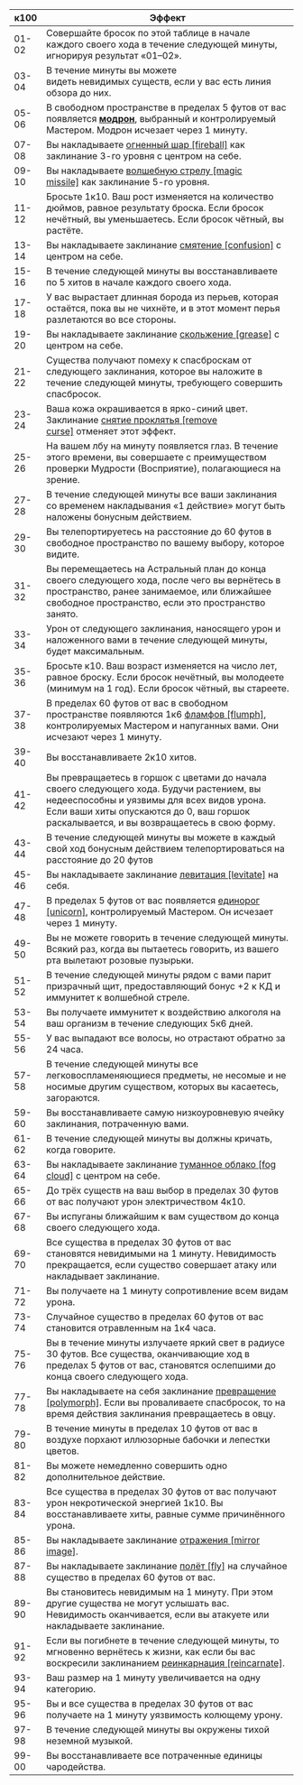 
| к100  | Эффект                                                                                                                                                                                                                              |
| ----- | ----------------------------------------------------------------------------------------------------------------------------------------------------------------------------------------------------------------------------------- |
| 01-02 | Совершайте бросок по этой таблице в начале каждого своего хода в течение следующей минуты, игнорируя результат «01–02».                                                                                                             |
| 03-04 | В течение минуты вы можете видеть невидимых существ, если у вас есть линия обзора до них.                                                                                                                                           |
| 05-06 | В свободном пространстве в пределах 5 футов от вас появляется [**модрон**](https://dnd.su/articles/bestiary/48-modrony/), выбранный и контролируемый Мастером. Модрон исчезает через 1 минуту.                                      |
| 07-08 | Вы накладываете [огненный шар [fireball]](https://dnd.su/spells/205-fireball/) как заклинание 3-го уровня с центром на себе.                                                                                                        |
| 09-10 | Вы накладываете [волшебную стрелу [magic missile]](https://dnd.su/spells/27-magic_missile/) как заклинание 5-го уровня.                                                                                                             |
| 11-12 | Бросьте 1к10. Ваш рост изменяется на количество дюймов, равное результату броска. Если бросок нечётный, вы уменьшаетесь. Если бросок чётный, вы растёте.                                                                            |
| 13-14 | Вы накладываете заклинание [смятение [confusion]](https://dnd.su/spells/325-confusion/) с центром на себе.                                                                                                                          |
| 15-16 | В течение следующей минуты вы восстанавливаете по 5 хитов в начале каждого своего хода.                                                                                                                                             |
| 17-18 | У вас вырастает длинная борода из перьев, которая остаётся, пока вы не чихнёте, и в этот момент перья разлетаются во все стороны.                                                                                                   |
| 19-20 | Вы накладываете заклинание [скольжение [grease]](https://dnd.su/spells/315-grease/) с центром на себе.                                                                                                                              |
| 21-22 | Существа получают помеху к спасброскам от следующего заклинания, которое вы наложите в течение следующей минуты, требующего совершить спасбросок.                                                                                   |
| 23-24 | Ваша кожа окрашивается в ярко-синий цвет. Заклинание [снятие проклятья [remove curse]](https://dnd.su/spells/326-remove_curse/) отменяет этот эффект.                                                                               |
| 25-26 | На вашем лбу на минуту появляется глаз. В течение этого времени, вы совершаете с преимуществом проверки Мудрости (Восприятие), полагающиеся на зрение.                                                                              |
| 27-28 | В течение следующей минуты все ваши заклинания со временем накладывания «1 действие» могут быть наложены бонусным действием.                                                                                                        |
| 29-30 | Вы телепортируетесь на расстояние до 60 футов в свободное пространство по вашему выбору, которое видите.                                                                                                                            |
| 31-32 | Вы перемещаетесь на Астральный план до конца своего следующего хода, после чего вы вернётесь в пространство, ранее занимаемое, или ближайшее свободное пространство, если это пространство занято.                                  |
| 33-34 | Урон от следующего заклинания, наносящего урон и наложенного вами в течение следующей минуты, будет максимальным.                                                                                                                   |
| 35-36 | Бросьте к10. Ваш возраст изменяется на число лет, равное броску. Если бросок нечётный, вы молодеете (минимум на 1 год). Если бросок чётный, вы стареете.                                                                            |
| 37-38 | В пределах 60 футов от вас в свободном пространстве появляются 1к6 [фламфов [flumph]](https://dnd.su/bestiary/153-flumph/), контролируемых Мастером и напуганных вами. Они исчезают через 1 минуту.                                 |
| 39-40 | Вы восстанавливаете 2к10 хитов.                                                                                                                                                                                                     |
| 41-42 | Вы превращаетесь в горшок с цветами до начала своего следующего хода. Будучи растением, вы недееспособны и уязвимы для всех видов урона. Если ваши хиты опускаются до 0, ваш горшок раскалывается, и вы возвращаетесь в свою форму. |
| 43-44 | В течение следующей минуты вы можете в каждый свой ход бонусным действием телепортироваться на расстояние до 20 футов                                                                                                               |
| 45-46 | Вы накладываете заклинание [левитация [levitate]](https://dnd.su/spells/139-levitate/) на себя.                                                                                                                                     |
| 47-48 | В пределах 5 футов от вас появляется [единорог [unicorn]](https://dnd.su/bestiary/306-unicorn/), контролируемый Мастером. Он исчезает через 1 минуту.                                                                               |
| 49-50 | Вы не можете говорить в течение следующей минуты. Всякий раз, когда вы пытаетесь говорить, из вашего рта вылетают розовые пузырьки.                                                                                                 |
| 51-52 | В течение следующей минуты рядом с вами парит призрачный щит, предоставляющий бонус +2 к КД и иммунитет к волшебной стреле.                                                                                                         |
| 53-54 | Вы получаете иммунитет к воздействию алкоголя на ваш организм в течение следующих 5к6 дней.                                                                                                                                         |
| 55-56 | У вас выпадают все волосы, но отрастают обратно за 24 часа.                                                                                                                                                                         |
| 57-58 | В течение следующей минуты все легковоспламеняющиеся предметы, не несомые и не носимые другим существом, которых вы касаетесь, загораются.                                                                                          |
| 59-60 | Вы восстанавливаете самую низкоуровневую ячейку заклинания, потраченную вами.                                                                                                                                                       |
| 61-62 | В течение следующей минуты вы должны кричать, когда говорите.                                                                                                                                                                       |
| 63-64 | Вы накладываете заклинание [туманное облако [fog cloud]](https://dnd.su/spells/351-fog_cloud/) с центром на себе.                                                                                                                   |
| 65-66 | До трёх существ на ваш выбор в пределах 30 футов от вас получают урон электричеством 4к10.                                                                                                                                          |
| 67-68 | Вы испуганы ближайшим к вам существом до конца своего следующего хода.                                                                                                                                                              |
| 69-70 | Все существа в пределах 30 футов от вас становятся невидимыми на 1 минуту. Невидимость прекращается, если существо совершает атаку или накладывает заклинание.                                                                      |
| 71-72 | Вы получаете на 1 минуту сопротивление всем видам урона.                                                                                                                                                                            |
| 73-74 | Случайное существо в пределах 60 футов от вас становится отравленным на 1к4 часа.                                                                                                                                                   |
| 75-76 | Вы в течение минуты излучаете яркий свет в радиусе 30 футов. Все существа, оканчивающие ход в пределах 5 футов от вас, становятся ослепшими до конца своего следующего хода.                                                        |
| 77-78 | Вы накладываете на себя заклинание [превращение [polymorph]](https://dnd.su/spells/260-polymorph/). Если вы проваливаете спасбросок, то на время действия заклинания превращаетесь в овцу.                                          |
| 79-80 | В течение минуты в пределах 10 футов от вас в воздухе порхают иллюзорные бабочки и лепестки цветов.                                                                                                                                 |
| 81-82 | Вы можете немедленно совершить одно дополнительное действие.                                                                                                                                                                        |
| 83-84 | Все существа в пределах 30 футов от вас получают урон некротической энергией 1к10. Вы восстанавливаете хиты, равные сумме причинённого урона.                                                                                       |
| 85-86 | Вы накладываете заклинание [отражения [mirror image]](https://dnd.su/spells/218-mirror_image/).                                                                                                                                     |
| 87-88 | Вы накладываете заклинание [полёт [fly]](https://dnd.su/spells/249-fly/) на случайное существо в пределах 60 футов от вас.                                                                                                          |
| 89-90 | Вы становитесь невидимым на 1 минуту. При этом другие существа не могут услышать вас. Невидимость оканчивается, если вы атакуете или накладываете заклинание.                                                                       |
| 91-92 | Если вы погибнете в течение следующей минуты, то мгновенно вернётесь к жизни, как если бы вас воскресили заклинанием [реинкарнация [reincarnate]](https://dnd.su/spells/365-reincarnate/).                                          |
| 93-94 | Ваш размер на 1 минуту увеличивается на одну категорию.                                                                                                                                                                             |
| 95-96 | Вы и все существа в пределах 30 футов от вас получаете на 1 минуту уязвимость колющему урону.                                                                                                                                       |
| 97-98 | В течение следующей минуты вы окружены тихой неземной музыкой.                                                                                                                                                                      |
| 99-00 | Вы восстанавливаете все потраченные единицы чародейства.                                                                                                                                                                            |
